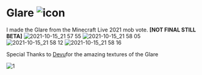 # Glare  ![icon](https://user-images.githubusercontent.com/92093995/137591714-f2c90598-5ce6-4bf5-b38f-f3e82c86801a.png)
 I made the Glare from the Minecraft Live 2021 mob vote. **[NOT FINAL STILL BETA]**
![2021-10-15_21 57 55](https://user-images.githubusercontent.com/92093995/137571021-7c655182-3de3-43f3-81b7-7fb341ee6410.png)
![2021-10-15_21 58 05](https://user-images.githubusercontent.com/92093995/137571023-56bdd2f6-a481-4308-bb85-3553b8bef0f7.png)
![2021-10-15_21 58 12](https://user-images.githubusercontent.com/92093995/137571024-8c2277f6-4a0b-4fad-bd4e-e2a159ac4532.png)
![2021-10-15_21 58 16](https://user-images.githubusercontent.com/92093995/137571026-e41ec338-31a7-45cd-a325-0e102229c9ec.png)

Special Thanks to [Devu](https://twitter.com/DevuProjects)for the amazing textures of the Glare

![1](https://user-images.githubusercontent.com/92093995/137571102-89696e7f-e624-460c-ae2d-c8586fdf33ef.jpg)
